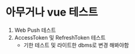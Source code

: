 # 아무거나 vue 테스트
 1. Web Push 테스트
 2. AccessToken 및 RefreshToken 테스트
    - 기한 테스트 및 라이트한 dbms로 변경 해봐야함
